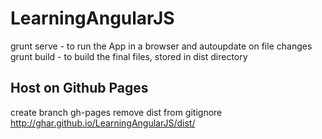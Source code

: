 # LearningAngularJS

grunt serve - to run the App in a browser and autoupdate on file changes
grunt build - to build the final files, stored in dist directory

## Host on Github Pages
create branch gh-pages
remove dist from gitignore
http://ghar.github.io/LearningAngularJS/dist/
